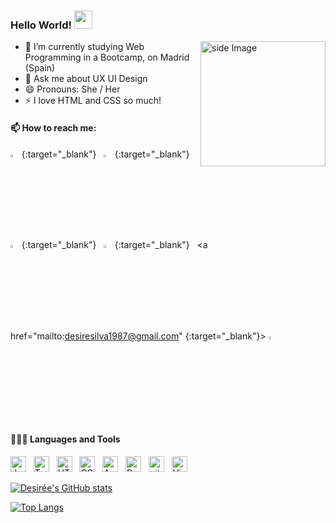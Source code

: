   ### Hello World!  <img src="https://github.com/sciencepal/sciencepal/blob/master/assets/Hi.gif" width="29px">
  
  
<img src="https://github.com/sciencepal/sciencepal/blob/master/assets/life_balance.gif" alt="side Image" align="right" width="200" height="auto" />
  
  - 🌱 I’m currently studying Web Programming in a Bootcamp, on Madrid (Spain)
  - 💬 Ask me about UX UI Design
  - 😄 Pronouns: She / Her
  - ⚡ I love HTML and CSS so much!
  
  #### 📫 How to reach me:
  
[<img src="https://github.com/sciencepal/sciencepal/blob/master/assets/discord-round.svg" width="3.5%"/>](https://www.discord.com/desireecarrizosasilva_17752){:target="_blank"}  &nbsp; 
[<img src="https://img.icons8.com/color/48/000000/twitter.png" width="3.5%"/>](https://twitter.com/desimotxo){:target="_blank"}   &nbsp; 
[<img src="https://img.icons8.com/color/48/000000/linkedin.png" width="3.5%"/>](https://www.linkedin.com/in/desiree-carrizosa/){:target="_blank"} &nbsp; 
[<img src="https://img.icons8.com/fluent/48/000000/instagram-new.png" width="3.5%"/>](https://instagram.com/colourfullybydesita?igshid=MzMyNGUyNmU2YQ==){:target="_blank"}  &nbsp; 
<a href="mailto:desiresilva1987@gmail.com" {:target="_blank"}> <img src="https://img.icons8.com/fluent/48/000000/gmail.png" width="3.5%"/>
  
  #### 👨🏻‍💻 Languages and Tools <br />

<a name="learning-now"></a>
<img src="https://img.shields.io/badge/JavaScript-282C34?logo=javascript&logoColor=F7DF1E" alt="JavaScript logo" title="JavaScript" height="25" />
&nbsp;
<img src="https://img.shields.io/badge/TypeScript-282C34?logo=typescript&logoColor=3178C6" alt="TypeScript logo" title="TypeScript" height="25" />
&nbsp;
<img src="https://img.shields.io/badge/HTML5-282C34?logo=html5&logoColor=E34F26" alt="HTML5 logo" title="HTML5" height="25" />
&nbsp;
<img src="https://img.shields.io/badge/CSS3-282C34?logo=css3&logoColor=1572B6" alt="CSS3 logo" title="CSS3" height="25" />
&nbsp;
<img src="https://img.shields.io/badge/Android-282C34?logo=android&logoColor=3DDC84" alt="Android logo" title="Android" height="25" />
&nbsp;
<img src="https://img.shields.io/badge/React Native-282C34?logo=react&logoColor=61DAFB" alt="React Native logo" title="React Native" height="25" />
&nbsp;
<img src="https://img.shields.io/badge/git-282C34?logo=git&logoColor=F05032" alt="git logo" title="git" height="25" />
&nbsp;
<img src="https://img.shields.io/badge/VS%20Code-282C34?logo=visual-studio-code&logoColor=007ACC" alt="Visual Studio Code logo" title="Visual Studio Code" height="25" />
&nbsp;


[![Desirée's GitHub stats](https://github-readme-stats.vercel.app/api?username=DesireeCSilva)](https://github.com/DesireeCSilva/github-readme-stats&include_all_commits=true)

[![Top Langs](https://github-readme-stats.vercel.app/api/top-langs/?username=DesireeCSilva)](https://github.com/DesireeCSilva/github-readme-stats)
